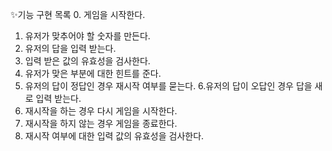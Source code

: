 ✨기능 구현 목록
0. 게임을 시작한다.
1. 유저가 맞추어야 할 숫자를 만든다.
2. 유저의 답을 입력 받는다.
3. 입력 받은 값의 유효성을 검사한다.
4. 유저가 맞은 부분에 대한 힌트를 준다.
5. 유저의 답이 정답인 경우 재시작 여부를 묻는다.
6.유저의 답이 오답인 경우 답을 새로 입력 받는다.
7. 재시작을 하는 경우 다시 게임을 시작한다.
8. 재시작을 하지 않는 경우 게임을 종료한다.
9. 재시작 여부에 대한 입력 값의 유효성을 검사한다.